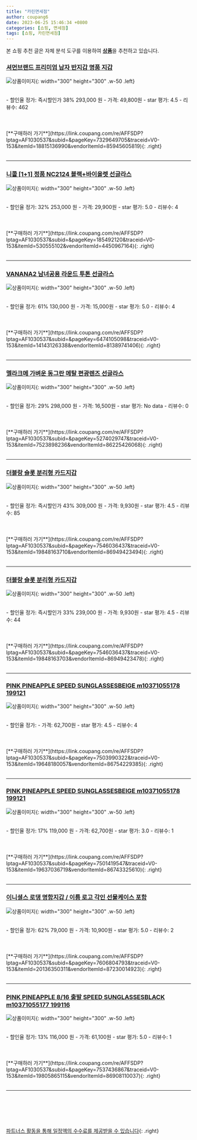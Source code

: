 ```yaml
---
title: "카린면세점"
author: coupang6
date: 2023-06-25 15:46:34 +0800
categories: [쇼핑, 면세점]
tags: [쇼핑, 카린면세점]
---
```


본 쇼핑 추천 글은 자체 분석 도구를 이용하여 [**상품**](https://link.coupang.com/a/bao1ui)을 추천하고 있습니다.

### [셔먼브랜드 프리미엄 남자 반지갑 명품 지갑](https://link.coupang.com/re/AFFSDP?lptag=AF1030537&subid=&pageKey=7329649705&traceid=V0-153&itemId=18815136990&vendorItemId=85945605819)

![상품이미지](https://thumbnail7.coupangcdn.com/thumbnails/remote/230x230ex/image/vendor_inventory/a080/e308dbc46c471e9decc999bdcbba1d0aa150d234f8e88af8b017f4d8849a.jpg){: width="300" height="300" .w-50 .left}


<br>
- 할인율 정가: 즉시할인가 38%  293,000   원
- 가격: 49,800원
- star 평가: 4.5
- 리뷰수: 462
<br>
<br>
<br>
<br>
[**구매하러 가기**](https://link.coupang.com/re/AFFSDP?lptag=AF1030537&subid=&pageKey=7329649705&traceid=V0-153&itemId=18815136990&vendorItemId=85945605819){: .right}
<br>
<br>

---

### [니콜 [1+1] 정품 NC2124 블랙+바이올렛 선글라스](https://link.coupang.com/re/AFFSDP?lptag=AF1030537&subid=&pageKey=185492120&traceid=V0-153&itemId=530555102&vendorItemId=4450967164)

![상품이미지](https://thumbnail9.coupangcdn.com/thumbnails/remote/230x230ex/image/operator/530555102/ca1e89db-d398-dd0c-3a9b-ed020c5f5270.jpg){: width="300" height="300" .w-50 .left}


<br>
- 할인율 정가: 32%  253,000   원
- 가격: 29,900원
- star 평가: 5.0
- 리뷰수: 4
<br>
<br>
<br>
<br>
[**구매하러 가기**](https://link.coupang.com/re/AFFSDP?lptag=AF1030537&subid=&pageKey=185492120&traceid=V0-153&itemId=530555102&vendorItemId=4450967164){: .right}
<br>
<br>

---

### [VANANA2 남녀공용 라운드 투톤 선글라스](https://link.coupang.com/re/AFFSDP?lptag=AF1030537&subid=&pageKey=6474105098&traceid=V0-153&itemId=14143126338&vendorItemId=81389741406)

![상품이미지](https://thumbnail9.coupangcdn.com/thumbnails/remote/230x230ex/image/vendor_inventory/90e7/ab7df2caa653b57e6d8ac3737584fe5d1921ef9e9192f18b1cd31da26ea0.jpg){: width="300" height="300" .w-50 .left}


<br>
- 할인율 정가: 61%  130,000   원
- 가격: 15,000원
- star 평가: 5.0
- 리뷰수: 4
<br>
<br>
<br>
<br>
[**구매하러 가기**](https://link.coupang.com/re/AFFSDP?lptag=AF1030537&subid=&pageKey=6474105098&traceid=V0-153&itemId=14143126338&vendorItemId=81389741406){: .right}
<br>
<br>

---

### [멜라크메 가벼운 동그란 메탈 편광렌즈 선글라스](https://link.coupang.com/re/AFFSDP?lptag=AF1030537&subid=&pageKey=5274029747&traceid=V0-153&itemId=7523898236&vendorItemId=86225426068)

![상품이미지](https://thumbnail6.coupangcdn.com/thumbnails/remote/230x230ex/image/rs_quotation_api/gmafzrfz/26bf636a67954d55bf9607b8c28bedc4.jpg){: width="300" height="300" .w-50 .left}


<br>
- 할인율 정가: 29%  298,000   원
- 가격: 16,500원
- star 평가: No data
- 리뷰수: 0
<br>
<br>
<br>
<br>
[**구매하러 가기**](https://link.coupang.com/re/AFFSDP?lptag=AF1030537&subid=&pageKey=5274029747&traceid=V0-153&itemId=7523898236&vendorItemId=86225426068){: .right}
<br>
<br>

---

### [더블랑 슬롯 분리형 카드지갑](https://link.coupang.com/re/AFFSDP?lptag=AF1030537&subid=&pageKey=7546036437&traceid=V0-153&itemId=19848163710&vendorItemId=86949423494)

![상품이미지](https://thumbnail10.coupangcdn.com/thumbnails/remote/230x230ex/image/vendor_inventory/b0b3/55e9ea802d2f3303b5209f7e47deaf7398b288c433ee0f462a2c22ab5438.jpg){: width="300" height="300" .w-50 .left}


<br>
- 할인율 정가: 즉시할인가 43%  309,000   원
- 가격: 9,930원
- star 평가: 4.5
- 리뷰수: 85
<br>
<br>
<br>
<br>
[**구매하러 가기**](https://link.coupang.com/re/AFFSDP?lptag=AF1030537&subid=&pageKey=7546036437&traceid=V0-153&itemId=19848163710&vendorItemId=86949423494){: .right}
<br>
<br>

---

### [더블랑 슬롯 분리형 카드지갑](https://link.coupang.com/re/AFFSDP?lptag=AF1030537&subid=&pageKey=7546036437&traceid=V0-153&itemId=19848163703&vendorItemId=86949423478)

![상품이미지](https://thumbnail10.coupangcdn.com/thumbnails/remote/230x230ex/image/vendor_inventory/fb19/f3d4429d740160efa0d0396be8ddea0fb0ed6da708118a2bc586b48a0b9d.jpg){: width="300" height="300" .w-50 .left}


<br>
- 할인율 정가: 즉시할인가 33%  239,000   원
- 가격: 9,930원
- star 평가: 4.5
- 리뷰수: 44
<br>
<br>
<br>
<br>
[**구매하러 가기**](https://link.coupang.com/re/AFFSDP?lptag=AF1030537&subid=&pageKey=7546036437&traceid=V0-153&itemId=19848163703&vendorItemId=86949423478){: .right}
<br>
<br>

---

### [PINK PINEAPPLE SPEED SUNGLASSESBEIGE m10371055178 199121](https://link.coupang.com/re/AFFSDP?lptag=AF1030537&subid=&pageKey=7503990322&traceid=V0-153&itemId=19648180057&vendorItemId=86754229385)

![상품이미지](https://thumbnail6.coupangcdn.com/thumbnails/remote/230x230ex/image/vendor_inventory/cde7/533625cf1ffbd67cb351605692fa43da2301404bde4b485e40e11873a3e5.jpg){: width="300" height="300" .w-50 .left}


<br>
- 할인율 정가: 
- 가격: 62,700원
- star 평가: 4.5
- 리뷰수: 4
<br>
<br>
<br>
<br>
[**구매하러 가기**](https://link.coupang.com/re/AFFSDP?lptag=AF1030537&subid=&pageKey=7503990322&traceid=V0-153&itemId=19648180057&vendorItemId=86754229385){: .right}
<br>
<br>

---

### [PINK PINEAPPLE SPEED SUNGLASSESBEIGE m10371055178 199121](https://link.coupang.com/re/AFFSDP?lptag=AF1030537&subid=&pageKey=7501419547&traceid=V0-153&itemId=19637036719&vendorItemId=86743325610)

![상품이미지](https://thumbnail6.coupangcdn.com/thumbnails/remote/230x230ex/image/vendor_inventory/cde7/533625cf1ffbd67cb351605692fa43da2301404bde4b485e40e11873a3e5.jpg){: width="300" height="300" .w-50 .left}


<br>
- 할인율 정가: 17%  119,000   원
- 가격: 62,700원
- star 평가: 3.0
- 리뷰수: 1
<br>
<br>
<br>
<br>
[**구매하러 가기**](https://link.coupang.com/re/AFFSDP?lptag=AF1030537&subid=&pageKey=7501419547&traceid=V0-153&itemId=19637036719&vendorItemId=86743325610){: .right}
<br>
<br>

---

### [이니셜스 로댕 명함지갑 / 이름 로고 각인 선물케이스 포함](https://link.coupang.com/re/AFFSDP?lptag=AF1030537&subid=&pageKey=7606804793&traceid=V0-153&itemId=20136350311&vendorItemId=87230014923)

![상품이미지](https://thumbnail7.coupangcdn.com/thumbnails/remote/230x230ex/image/vendor_inventory/38c8/56c5d5da6901c028dcd42eceefcd16295a9b00a78b15283fc51589e9097e.jpg){: width="300" height="300" .w-50 .left}


<br>
- 할인율 정가: 62%  79,000   원
- 가격: 10,900원
- star 평가: 5.0
- 리뷰수: 2
<br>
<br>
<br>
<br>
[**구매하러 가기**](https://link.coupang.com/re/AFFSDP?lptag=AF1030537&subid=&pageKey=7606804793&traceid=V0-153&itemId=20136350311&vendorItemId=87230014923){: .right}
<br>
<br>

---

### [PINK PINEAPPLE 8/16 출발 SPEED SUNGLASSESBLACK m10371055177 199116](https://link.coupang.com/re/AFFSDP?lptag=AF1030537&subid=&pageKey=7537436867&traceid=V0-153&itemId=19805865115&vendorItemId=86908110037)

![상품이미지](https://thumbnail9.coupangcdn.com/thumbnails/remote/230x230ex/image/vendor_inventory/8b24/c2cc77028992ff22fc001ad0738a91c80160f7a3adcb42ddd258e3b6508e.jpg){: width="300" height="300" .w-50 .left}


<br>
- 할인율 정가: 13%  116,000   원
- 가격: 61,100원
- star 평가: 5.0
- 리뷰수: 1
<br>
<br>
<br>
<br>
[**구매하러 가기**](https://link.coupang.com/re/AFFSDP?lptag=AF1030537&subid=&pageKey=7537436867&traceid=V0-153&itemId=19805865115&vendorItemId=86908110037){: .right}
<br>
<br>

---
<br><br><br><br><br> [파트너스 활동을 통해 일정액의 수수료를 제공받을 수 있습니다](https://link.coupang.com/a/bao1ui){: .right}